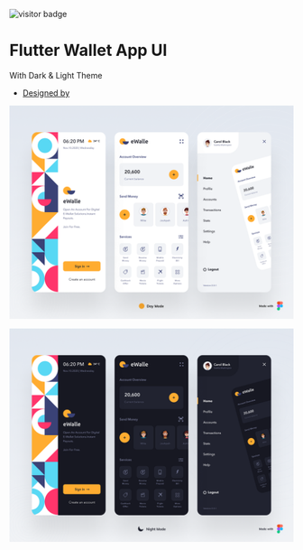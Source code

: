
![visitor badge](https://visitor-badge.glitch.me/badge?page_id=salim97.Flutter-Wallet)

# Flutter Wallet App UI
 With Dark & Light Theme
- [Designed by](https://www.uplabs.com/posts/ewalle-portable-wallet)
 
![Banner](assets/light.png)
 
![Banner](assets/dark.png)

